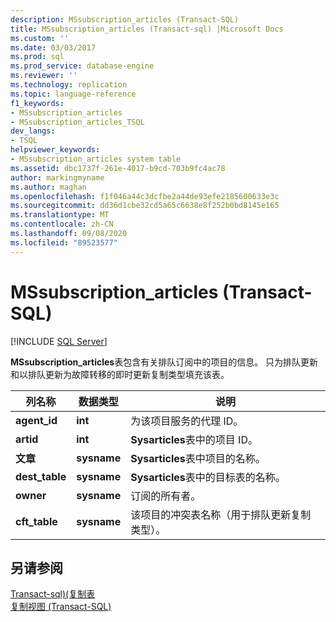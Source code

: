 ```yaml
---
description: MSsubscription_articles (Transact-SQL)
title: MSsubscription_articles (Transact-sql) |Microsoft Docs
ms.custom: ''
ms.date: 03/03/2017
ms.prod: sql
ms.prod_service: database-engine
ms.reviewer: ''
ms.technology: replication
ms.topic: language-reference
f1_keywords:
- MSsubscription_articles
- MSsubscription_articles_TSQL
dev_langs:
- TSQL
helpviewer_keywords:
- MSsubscription_articles system table
ms.assetid: dbc1737f-261e-4017-b9cd-703b9fc4ac78
author: markingmyname
ms.author: maghan
ms.openlocfilehash: f1f046a44c3dcfbe2a44de93efe2185600633e3c
ms.sourcegitcommit: dd36d1cbe32cd5a65c6638e8f252b0bd8145e165
ms.translationtype: MT
ms.contentlocale: zh-CN
ms.lasthandoff: 09/08/2020
ms.locfileid: "89523577"
---
```

# <a name="mssubscription_articles-transact-sql"></a>MSsubscription_articles (Transact-SQL)
[!INCLUDE [SQL Server](../../includes/applies-to-version/sqlserver.md)]

  **MSsubscription_articles**表包含有关排队订阅中的项目的信息。 只为排队更新和以排队更新为故障转移的即时更新复制类型填充该表。  
  
|列名称|数据类型|说明|  
|-----------------|---------------|-----------------|  
|**agent_id**|**int**|为该项目服务的代理 ID。|  
|**artid**|**int**|**Sysarticles**表中的项目 ID。|  
|**文章**|**sysname**|**Sysarticles**表中项目的名称。|  
|**dest_table**|**sysname**|**Sysarticles**表中的目标表的名称。|  
|**owner**|**sysname**|订阅的所有者。|  
|**cft_table**|**sysname**|该项目的冲突表名称（用于排队更新复制类型）。|  
  
## <a name="see-also"></a>另请参阅  
 [Transact-sql&#41;&#40;复制表 ](../../relational-databases/system-tables/replication-tables-transact-sql.md)   
 [复制视图 (Transact-SQL)](../../relational-databases/system-views/replication-views-transact-sql.md)  
  
  
